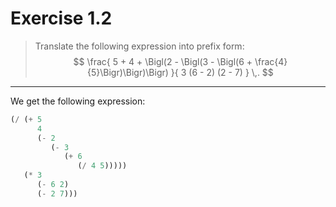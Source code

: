 # Exercise 1.2

> Translate the following expression into prefix form:
> $$
> \frac{
>     5
>     + 4
>     + \Bigl(2 - \Bigl(3 - \Bigl(6 + \frac{4}{5}\Bigr)\Bigr)\Bigr)
> }{
>     3 (6 - 2) (2 - 7)
> } \,.
> $$

---

We get the following expression:
```scheme
(/ (+ 5
      4
      (- 2
         (- 3
            (+ 6
               (/ 4 5)))))
   (* 3
      (- 6 2)
      (- 2 7)))
```
